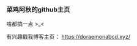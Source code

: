 ### 菜鸡阿秋的github主页

<!--
**819110812/819110812** is a ✨ _special_ ✨ repository because its `README.md` (this file) appears on your GitHub profile.

Here are some ideas to get you started:

- 🔭 I’m currently working on ...
- 🌱 I’m currently learning ...
- 👯 I’m looking to collaborate on ...
- 🤔 I’m looking for help with ...
- 💬 Ask me about ...
- 📫 How to reach me: ...
- 😄 Pronouns: ...
- ⚡ Fun fact: ...
-->

 啥都搞一点 >_<
 
 有兴趣戳我博客主页： https://doraemonabcd.xyz/

 
